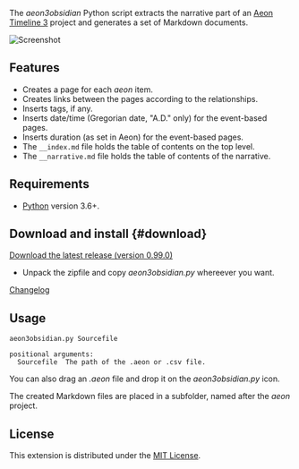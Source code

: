 The *aeon3obsidian* Python script extracts the narrative part of an [Aeon Timeline 3](https://timeline.app/) project and generates a set of Markdown documents.

![Screenshot](Screenshots/screen01.png)

## Features

- Creates a page for each *aeon* item. 
- Creates links between the pages according to the relationships. 
- Inserts tags, if any. 
- Inserts date/time (Gregorian date, "A.D." only) for the event-based pages. 
- Inserts duration (as set in Aeon) for the event-based pages. 
- The `__index.md` file holds the table of contents on the top level. 
- The `__narrative.md` file holds the table of contents of the narrative. 

## Requirements

- [Python](https://www.python.org/) version 3.6+.

## Download and install {#download}

[Download the latest release (version 0.99.0)](https://raw.githubusercontent.com/peter88213/aeon3obsidian/main/dist/aeon3obsidian_v0.99.0.zip)

- Unpack the zipfile and copy *aeon3obsidian.py* whereever you want.

[Changelog](changelog)

## Usage

```
aeon3obsidian.py Sourcefile

positional arguments:
  Sourcefile  The path of the .aeon or .csv file.

```

You can also drag an *.aeon* file and drop it on the *aeon3obsidian.py* icon. 

The created Markdown files are placed in a subfolder, named after the *aeon* project.

## License

This extension is distributed under the [MIT
License](http://www.opensource.org/licenses/mit-license.php).

